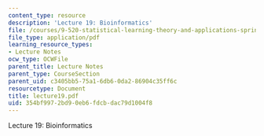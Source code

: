 ```yaml
---
content_type: resource
description: 'Lecture 19: Bioinformatics'
file: /courses/9-520-statistical-learning-theory-and-applications-spring-2003/354bf9972bd90eb6fdcbdac79d1004f8_lecture19.pdf
file_type: application/pdf
learning_resource_types:
- Lecture Notes
ocw_type: OCWFile
parent_title: Lecture Notes
parent_type: CourseSection
parent_uid: c3405bb5-75a1-6db6-0da2-86904c35ff6c
resourcetype: Document
title: lecture19.pdf
uid: 354bf997-2bd9-0eb6-fdcb-dac79d1004f8
---
```

Lecture 19: Bioinformatics

